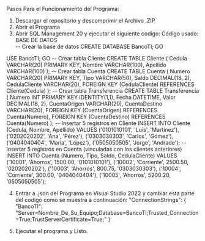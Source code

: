 Pasos Para el Funcionamiento del Programa:
1. Descargar el repositorio y descomprimir el Archivo .ZIP
2. Abrir el Programa
3. Abrir SQL Management 20 y ejecutar el siguiente codigo:
   Código usado:
BASE DE DATOS	
-- Crear la base de datos
CREATE DATABASE BancoTI;
GO

USE BancoTI;
GO
-- Crear tabla Cliente
CREATE TABLE Cliente (
    Cedula VARCHAR(20) PRIMARY KEY,
    Nombre VARCHAR(100),
    Apellido VARCHAR(100)
);
-- Crear tabla Cuenta
CREATE TABLE Cuenta (
    Numero VARCHAR(20) PRIMARY KEY,
    Tipo VARCHAR(50),
    Saldo DECIMAL(18, 2),
    CedulaCliente VARCHAR(20),
    FOREIGN KEY (CedulaCliente) REFERENCES Cliente(Cedula)
);
-- Crear tabla Transferencia
CREATE TABLE Transferencia (
    Numero INT PRIMARY KEY IDENTITY(1,1),
    Fecha DATETIME,
    Valor DECIMAL(18, 2),
    CuentaOrigen VARCHAR(20),
    CuentaDestino VARCHAR(20),
    FOREIGN KEY (CuentaOrigen) REFERENCES Cuenta(Numero),
    FOREIGN KEY (CuentaDestino) REFERENCES Cuenta(Numero)
);
-- Insertar 5 registros en Cliente
INSERT INTO Cliente (Cedula, Nombre, Apellido) VALUES
('0101010101', 'Luis', 'Martínez'),
('0202020202', 'Ana', 'Pérez'),
('0303030303', 'Carlos', 'Gómez'),
('0404040404', 'María', 'López'),
('0505050505', 'Jorge', 'Andrade');
-- Insertar 5 registros en Cuenta (vinculadas con los clientes anteriores)
INSERT INTO Cuenta (Numero, Tipo, Saldo, CedulaCliente) VALUES
('10001', 'Ahorros', 1500.00, '0101010101'),
('10002', 'Corriente', 2500.50, '0202020202'),
('10003', 'Ahorros', 800.75, '0303030303'),
('10004', 'Corriente', 300.00, '0404040404'),
('10005', 'Ahorros', 5200.20, '0505050505');

4. Entrar a .json del Programa en Visual Studio 2022 y cambiar esta parte del codigo como se muestra a continuación:
   "ConnectionStrings": {
    "BancoTI": "Server=Nombre_De_Su_Equipo;Database=BancoTI;Trusted_Connection=True;TrustServerCertificate=True;"
}

5. Ejecutar el programa y Listo.
   
